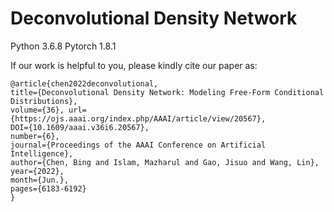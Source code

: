 # Deconvolutional Density Network

Python 3.6.8
Pytorch  1.8.1



If our work is helpful to you, please kindly cite our paper as:

```
@article{chen2022deconvolutional, 
title={Deconvolutional Density Network: Modeling Free-Form Conditional Distributions}, 
volume={36}, url={https://ojs.aaai.org/index.php/AAAI/article/view/20567}, 
DOI={10.1609/aaai.v36i6.20567}, 
number={6}, 
journal={Proceedings of the AAAI Conference on Artificial Intelligence}, 
author={Chen, Bing and Islam, Mazharul and Gao, Jisuo and Wang, Lin}, 
year={2022}, 
month={Jun.}, 
pages={6183-6192} 
}
```
